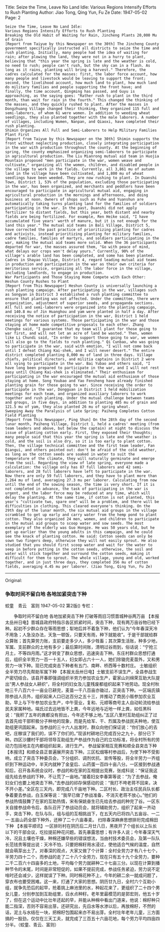 Title: Seize the Time, Leave No Land Idle: Various Regions Intensify Efforts to Rush Planting
Author: Jiao Tong, Qing Yun, Fu Ze
Date: 1947-05-02
Page: 2

	Seize the Time, Leave No Land Idle:
	Various Regions Intensify Efforts to Rush Planting
	Breaking the Old Habit of Waiting for Rain, Jincheng Plants 20,000 Mu of Grain
	[Report from Taiyue by this Newspaper on the 30th] The Jincheng County government specifically instructed all districts to seize the time and rush planting. Initially, many people had the idea of waiting for rain; after plowing the land, they were not in a hurry to plant, believing that "this year the spring is late and the weather is cold, no need to rush; people can't rush, but the sky can in a flash. As long as it rains, planting will bring a harvest." Therefore, the cadres calculated for the masses: first, the labor force account, how many people and livestock would be leaving to support the front; second, the livelihood account, how much land to plant, how much land do military families and people supporting the front have; and finally, the time account, Qingming has passed, and Guyu is approaching, as the saying goes: "Rather rush to plant in the third month, than wait for rain in the fourth." This changed the thinking of the masses, and they quickly rushed to plant. After the masses in Dongzhuang Village changed their thinking, they organized 115 full and semi-laborers, of whom 61 were women. In addition to weeding wheat seedlings, they also planted together with the male laborers. A number of villages, including Wumen, Nanpan, and Qiaoxi, have completed their rush planting.
	Shimin Organizes All Full and Semi-Laborers to Help Military Families Plant First
	[Report from Taiyue by this Newspaper on the 30th] Shimin supports the front without neglecting production, closely integrating participation in the war with production throughout the county. At the beginning of spring, the county emphasized organizing semi-laborers to participate in agricultural production. The Liu Mianrong mutual aid team in Huojia Mountain proposed "men participate in the war, women weave and cultivate," organizing all the women, children, and disabled people in the village to work in the fields. Currently, all 3,861 mu of autumn land in the village have been cultivated, and 1,800 mu of wheat seedlings have been weeded. They are now rushing to plant. In Duanshi Town, District 1, 53% of the population, excluding those participating in the war, has been organized, and merchants and peddlers have been encouraged to participate in agricultural mutual aid, engaging in agricultural production in the mornings and afternoons, and doing business at noon. Owners of shops such as Fuhe and Yuanshun are automatically taking turns planting land for the families of soldiers participating in the war. In the past, Duanshi did not apply fertilizer to distant fields, but this year, both distant and nearby fields are being fertilized. For example, Ren Heike said, "I have accumulated five years' worth of manure, but it is not enough for the land this year." The mutual aid teams in Bali Village, District 5, have corrected the past practice of prioritizing planting for cadres and activists, instead prioritizing planting for military families, cadre families, families of martyrs, and soldiers participating in the war, making the mutual aid teams more solid. When the 36 participants departed for war, the masses assured them, "Go with peace of mind, what delays our crops won't delay yours." Currently, 90% of the village's arable land has been completed, and some has been planted. Cadres in Shayao Village, District 4, regard leading mutual aid teams in production and participation in the war as their own criteria for meritorious service, organizing all the labor force in the village, including landlords, to engage in production.
	War Participants and Those Staying Home Compete with Each Other: Heshun County Rushes to Plant
	[Report from This Newspaper] Heshun County is universally launching a rush planting campaign. After participating in the war, villages such as Songyan in District 3 established a rush planting committee to ensure that planting was not affected. Under the committee, there were organization, adjustment of superior seeds, and propaganda sections. All full and semi-laborers were organized into the planting campaign, and 140.8 mu of Jin Huanghou and yam were planted in half a day. After receiving the notice of participation in the war, District 1 held meetings for various systems. Those participating in the war and those staying at home made competitive proposals to each other. Zhang Chengke said, "I guarantee that my team will plant for those going to war first, and will not let an acre of land be wasted." Then, women like Li Chundi said, "In order to support those going to war, we women will also go to the fields to rush planting." Qi Cunbao, who was going to participate in the war, said with emotion, "I will not come back until I defeat Chiang Kai-shek, and I will never desert." The entire district completed planting 8,000 mu of land in three days. Village chiefs, political directors, and militia captains in District 2 were all vying to participate in the war. Bai Yubao and others said, "I have long been prepared to participate in the war, and I will not rest easy until Chiang Kai-shek is eliminated." Their enthusiasm for participating in the war encouraged the mutual aid enthusiasm of those staying at home. Song Youbao and Yao Fensheng have already finished planting grain for those going to war. Since receiving the order to participate in the war, Dongguan in District 1 held mobilization meetings for each team, and organized auxiliary laborers to work together and rush planting. Under the mutual challenge between teams and groups, in five days, in addition to planting 485 mu of grain and 121.5 mu of yam, they also planted 26 mu of spring wheat.
	Sweeping Away the Paralysis of Late Spring: Paiheng Completes Cotton Field Planting
	[Report from This Newspaper, Ping Shun] On the 28th day of the second lunar month, Paiheng Village, District 1, held a cadres' meeting (from team leaders and above, but below the captain) at night to discuss the issue of planting cotton early. First, they exposed their thoughts; many people said that this year the spring is late and the weather is cold, and the soil is also dry, so it is too early to plant cotton. Then, the village technical committee and the first team leader, Fan Qiangui, and others pointed out: don't be afraid of the cold weather, as long as the cotton seeds are soaked in water to suit the temperature of the climate, they will naturally germinate and emerge from the soil. Regarding the view of late spring, everyone made a calculation: the village only has 87 full laborers and 42 semi-laborers, and 28 full laborers have left to participate in the war. Now there are only 59 full laborers, and they have to plant more than 2,264 mu of land, averaging 27.3 mu per laborer. Calculating from now until the end of the sowing season, the time is very short. If it is not completed in advance, the task of participating in the war is urgent, and the labor force may be reduced at any time, which will delay the planting. At the same time, if cotton is not planted, this year's "cultivate two, spare one" will be a problem, and there will be difficulties in clothing. This cleared everyone's thinking. On the 29th day of the lunar month, the six mutual aid groups in the village scrambled to get up early and carry water from the hemp pond to plant cotton. They also organized 24 men, women, and children to participate in the mutual aid groups to scoop water and sow seeds. The most exemplary of the elderly was Guo Hongze. He was 50 years old, but he got up earlier than the young adults in this campaign, and he could see the knack of planting cotton. He said: Cotton seeds can only be sown two fingers deep, otherwise they will not easily sprout. He also studied that you should first scoop water and wait for the water to seep in before putting in the cotton seeds, otherwise, the soil and water will stick together and surround the cotton seeds, making it difficult for them to sprout. The whole village, young and old, worked together, and in just three days, they completed 356 mu of cotton fields, averaging 4.45 mu per laborer. (Jiao Tong, Qing Yun, Fu Ze)



<hr /> 

Original: 


### 争取时间不留白地  各地加紧突击下种
蛟童　青云　富则
1947-05-02
第2版()
专栏：

　　争取时间不留白地
    各地加紧突击下种
    打破等雨旧习惯晋城种谷两万亩
    【本报太岳卅日电】晋城县政府特指示各区抓紧时间，突击下种，现有两万亩谷物已经下种。起初不少群众存在等雨思想；犁地后并不着急下种，他们认为“今年春深天冷不用急；人急没办法，天急一顿饭，只要天有雨，种下就能收”。于是干部就给群众算账；首先算劳力账，支前要走多少人，多少牲畜；其次算生活账，种多少地，军属、支前群众的土地有多少；最后算时间账，清明过谷雨到，俗话说：“宁抢三月土，不等四月雨。”这才转变了群众思想，迅速突击下种。东庄村群众思想打通后，组织全半劳力一百一十五人，妇女即占六十一人，她们除锄完麦苗外，又和男劳力一块下种。现已完成突击下种者有五门、南畔、桥西等十数村庄。
    士敏组织全半劳力尽先帮助军属下种
    【本报太岳卅日电】士敏支前不误生产，全县参战生产密切结合。该县开春即强调组织半劳力参加农业生产，霍家山刘绵荣互助大队提出“男人参战女人耕织”，将全村的妇女及儿童残废都组织起来下地劳动。现全村秋地三千八百六十一亩业已耕完，麦苗一千八百亩亦锄过，正突击下种。一区端氏镇除参战人员外，组织起来人口已达百分之五十三，并推动了商民小贩参加农业互助，早上与下午参加农业生产，中午营业，复和、元顺等商号主人自动轮流给参战民夫家属种地。端氏过去远地皆不上粪，今年远地与近地一样上粪，如任黑科说：“我积了五年的粪都没有担出，今年还不够上地。”五区八里村互助组纠正了过去首先给干部积极分子种地的现象，而是先给军、干、烈属及参战民夫种地，使互助组更巩固起来。当参战的三十六人出发时，群众向他们保证说：“你们放心的去吧，庄稼误了我们的，误不了你们的。”现该村耕地已完成百分之九十，部分已下种。四区沙腰村干部将领导互助组生产参战作为自己的立功标准，将全村所有的劳动力包括地主在内都组织起来，进行生产。
    参战留家相互竞赛和顺全县突击下种
    【本报讯】和顺全县正普遍展开突击下种。三区松烟等村参战后，为使下种不受影响，成立了突击下种委员会，下分组织、调剂优抗、宣传等股，将全半劳力一齐组织到下种运动中，半天内就种了金皇后、山药蛋一百四十亩八分。一区接到参战通知后，召开各系统会议时，参战的和在家的互相提出竞赛，张成科说：“保证我这组先给去参战的下种，不让荒了一亩地。”接着妇女李春第等说：“为了去参战，俺妇女们也要上地突击下种。”去参战的祁存保感动的说：“我打不垮老蒋不回来，决不开小差。”全区在三天内，即完成八千亩地下种。二区村长、政治主任民兵队长都争着要去参战，白玉保等说：“我早已做了参战准备，不消灭老蒋不放心。”他们的参战热情鼓舞了在家的互助热情，宋有保姚奋生已先给去参战的种完了谷。一区东关自接参战命令后，各队召开了参战动员会，就将辅助劳力，组织了起来一齐动手，突击下种，在队与队，组与组的互相挑战下，在五天内已将四八五亩谷、一二一·五亩山药全部下种外，还种了二十六亩春麦。
    扫除春深麻痹思想排珩完成棉田下种
    【本报平顺讯】一区排珩村在阴历后二月廿八日，黑夜开了个组长以上队长以下的干部会议，圪拉提前种花问题。首先暴露思想；有许多人说；今年春深天气冷，况且土壤也干燥，种棉还嫌早些的错误想法，当由村技术委员会，及第一队队长范钱贵等提出说：天冷不怕，只要把棉籽用水浸过，使他适合气候的温度，自然就会萌芽出土了。对春深的观点，大家又做了个计算：全村全劳力才有八十七个，半劳力四十二个，而参战的走了二十八个全劳力，现在只有五十九个全劳力，要种二千二百六十四亩多的土地，平均每个劳力就耕种二十七亩三分。以现在计算到播种节令的末尾，时间是非常短促的，如果不提前完成，参战任务紧迫，劳力说不定啥时还会减少，这样就误了下种。同时棉花种不上，今年的耕二余一就成问题了，穿衣布也要受困难。这一来，打通了大家的思想。阴历廿九日，全村六个互助小组，就争先恐后的起早，抢着挑上麻池里的水，种起花来了，更组织了二十四个男女儿童，分别参加到互助组里，舀水点种籽。老年里最模范的是郭宏则，他五十岁了，但在这个运动中比壮年还起的早，并能从种棉中看出门道来，他说：棉籽种只能二指深，否则不容易出芽。还研究出，先舀水等水渗以后，再放棉籽，不然的话，泥土与水结在一块，把棉籽包围起来亦不易出芽。全村壮年老年儿童，三方面搞的一股劲，仅仅在三天工夫，就完成了三百五十六亩花地，每个劳力平均四亩四分半。（蛟童、青云、富则）
